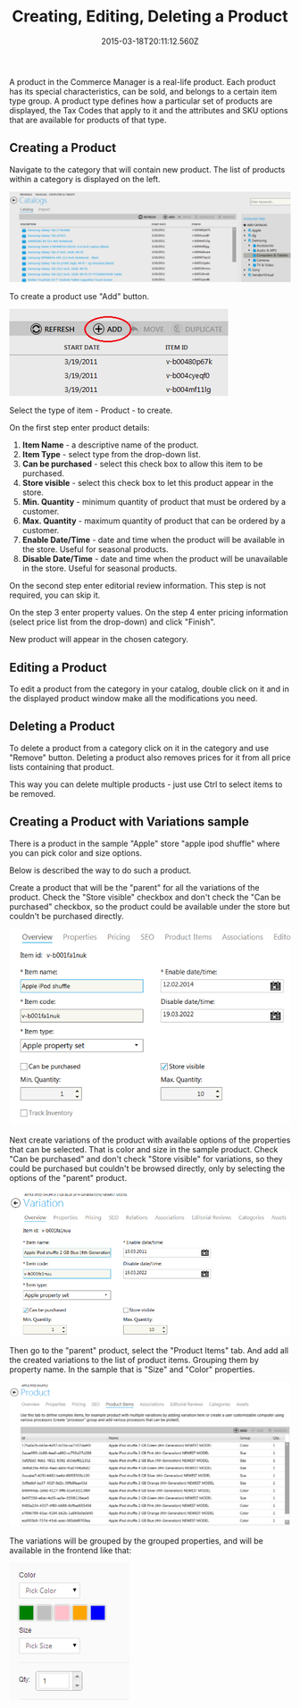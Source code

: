 ﻿---
title: Creating, Editing, Deleting a Product
description: Creating, Editing, Deleting a Product
layout: docs
date: 2015-03-18T20:11:12.560Z
priority: 3
---
A product in the Commerce Manager is a real-life product. Each product has its special characteristics, can be sold, and belongs to a certain item type group. A product type defines how a particular set of products are displayed, the Tax Codes that apply to it and the attributes and SKU options that are available for products of that type.

## Creating a Product

Navigate to the category that will contain new product. The list of products within a category is displayed on the left.

<img src="../../../../assets/images/docs/027-list-of-products.PNG" />

To create a product use "Add" button.

<img src="../../../../assets/images/docs/028-add-product.PNG" />

Select the type of item - Product - to create.

On the first step enter product details:

1. **Item Name** - a descriptive name of the product.
2. **Item Type** - select type from the drop-down list.
3. **Can be purchased** - select this check box to allow this item to be purchased.
4. **Store visible** - select this check box to let this product appear in the store.
5. **Min. Quantity** - minimum quantity of product that must be ordered by a customer.
6. **Max. Quantity** - maximum quantity of product that can be ordered by a customer.
7. **Enable Date/Time** - date and time when the product will be available in the store. Useful for seasonal products.
8. **Disable Date/Time** - date and time when the product will be unavailable in the store. Useful for seasonal products.

On the second step enter editorial review information. This step is not required, you can skip it.

On the step 3 enter property values. On the step 4 enter pricing information (select price list from the drop-down) and click "Finish".

New product will appear in the chosen category.

## Editing a Product

To edit a product from the category in your catalog, double click on it and in the displayed product window make all the modifications you need.

## Deleting a Product

To delete a product from a category click on it in the category and use "Remove" button. Deleting a product also removes prices for it from all price lists containing that product.

This way you can delete multiple products - just use Ctrl to select items to be removed.

## Creating a Product with Variations sample

There is a product in the sample "Apple" store "apple ipod shuffle" where you can pick color and size options.

Below is described the way to do such a product.

Create a product that will be the "parent" for all the variations of the product. Check the "Store visible" checkbox and don't check the "Can be purchased" checkbox, so the product could be available under the store but couldn't be purchased directly.

<img src="../../../../assets/images/docs/1.png" />

Next create variations of the product with available options of the properties that can be selected. That is color and size in the sample product. Check "Can be purchased" and don't check "Store visible" for variations, so they could be purchased but couldn't be browsed directly, only by selecting the options of the "parent" product.

<img src="../../../../assets/images/docs/3.png" />

Then go to the "parent" product, select the "Product Items" tab. And add all the created variations to the list of product items. Grouping them by property name. In the sample that is "Size" and "Color" properties.

<img src="../../../../assets/images/docs/2.png" />

The variations will be grouped by the grouped properties, and will be available in the frontend like that:

<img src="../../../../assets/images/docs/4.png" />
